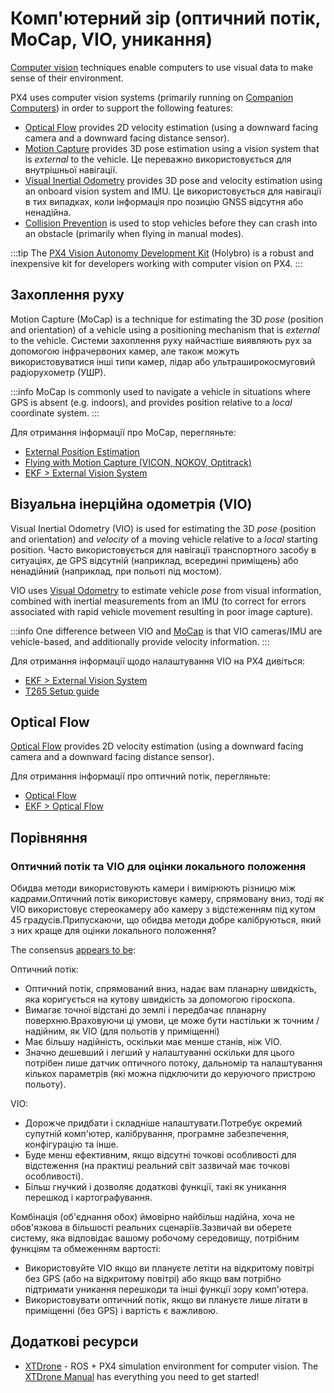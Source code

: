# Комп'ютерний зір (оптичний потік, MoCap, VIO, уникання)

[Computer vision](https://en.wikipedia.org/wiki/Computer_vision) techniques enable computers to use visual data to make sense of their environment.

PX4 uses computer vision systems (primarily running on [Companion Computers](../companion_computer/index.md)) in order to support the following features:

- [Optical Flow](#optical-flow) provides 2D velocity estimation (using a downward facing camera and a downward facing distance sensor).
- [Motion Capture](#motion-capture) provides 3D pose estimation using a vision system that is _external_ to the vehicle.
  Це переважно використовується для внутрішньої навігації.
- [Visual Inertial Odometry](#visual-inertial-odometry-vio) provides 3D pose and velocity estimation using an onboard vision system and IMU.
  Це використовується для навігації в тих випадках, коли інформація про позицію GNSS відсутня або ненадійна.
- [Collision Prevention](../computer_vision/collision_prevention.md) is used to stop vehicles before they can crash into an obstacle (primarily when flying in manual modes).

:::tip
The [PX4 Vision Autonomy Development Kit](../complete_vehicles_mc/px4_vision_kit.md) (Holybro) is a robust and inexpensive kit for developers working with computer vision on PX4.
:::

## Захоплення руху

Motion Capture (MoCap) is a technique for estimating the 3D _pose_ (position and orientation) of a vehicle using a positioning mechanism that is _external_ to the vehicle.
Системи захоплення руху найчастіше виявляють рух за допомогою інфрачервоних камер, але також можуть використовуватися інші типи камер, лідар або ультраширокосмуговий радіорухометр (УШР).

:::info
MoCap is commonly used to navigate a vehicle in situations where GPS is absent (e.g. indoors), and provides position relative to a _local_ coordinate system.
:::

Для отримання інформації про MoCap, перегляньте:

- [External Position Estimation](../ros/external_position_estimation.md)
- [Flying with Motion Capture (VICON, NOKOV, Optitrack)](../tutorials/motion-capture.md)
- [EKF > External Vision System](../advanced_config/tuning_the_ecl_ekf.md#external-vision-system)

## Візуальна інерційна одометрія (VIO)

Visual Inertial Odometry (VIO) is used for estimating the 3D _pose_ (position and orientation) and _velocity_ of a moving vehicle relative to a _local_ starting position.
Часто використовується для навігації транспортного засобу в ситуаціях, де GPS відсутній (наприклад, всередині приміщень) або ненадійний (наприклад, при польоті під мостом).

VIO uses [Visual Odometry](https://en.wikipedia.org/wiki/Visual_odometry) to estimate vehicle _pose_ from visual information, combined with inertial measurements from an IMU (to correct for errors associated with rapid vehicle movement resulting in poor image capture).

:::info
One difference between VIO and [MoCap](#motion-capture) is that VIO cameras/IMU are vehicle-based, and additionally provide velocity information.
:::

Для отримання інформації щодо налаштування VIO на PX4 дивіться:

- [EKF > External Vision System](../advanced_config/tuning_the_ecl_ekf.md#external-vision-system)
- [T265 Setup guide](../peripherals/camera_t265_vio.md)

## Optical Flow

[Optical Flow](../sensor/optical_flow.md) provides 2D velocity estimation (using a downward facing camera and a downward facing distance sensor).

Для отримання інформації про оптичний потік, перегляньте:

- [Optical Flow](../sensor/optical_flow.md)
- [EKF > Optical Flow](../advanced_config/tuning_the_ecl_ekf.md#optical-flow)

## Порівняння

### Оптичний потік та VIO для оцінки локального положення

Обидва методи використовують камери і вимірюють різницю між кадрами.Оптичний потік використовує камеру, спрямовану вниз, тоді як VIO використовує стереокамеру або камеру з відстеженням під кутом 45 градусів.Припускаючи, що обидва методи добре калібруються, який з них краще для оцінки локального положення?

The consensus [appears to be](https://discuss.px4.io/t/vio-vs-optical-flow/34680):

Оптичний потік:

- Оптичний потік, спрямований вниз, надає вам планарну швидкість, яка коригується на кутову швидкість за допомогою гіроскопа.
- Вимагає точної відстані до землі і передбачає планарну поверхню.Враховуючи ці умови, це може бути настільки ж точним / надійним, як VIO (для польотів у приміщенні)
- Має більшу надійність, оскільки має менше станів, ніж VIO.
- Значно дешевший і легший у налаштуванні оскільки для цього потрібен лише датчик оптичного потоку, дальномір та налаштування кількох параметрів (які можна підключити до керуючого пристрою польоту).

VIO:

- Дорожче придбати і складніше налаштувати.Потребує окремий супутній комп'ютер, калібрування, програмне забезпечення, конфігурацію та інше.
- Буде менш ефективним, якщо відсутні точкові особливості для відстеження (на практиці реальний світ зазвичай має точкові особливості).
- Більш гнучкий і дозволяє додаткові функції, такі як уникання перешкод і картографування.

Комбінація (об'єднання обох) ймовірно найбільш надійна, хоча не обов'язкова в більшості реальних сценаріїв.Зазвичай ви оберете систему, яка відповідає вашому робочому середовищу, потрібним функціям та обмеженням вартості:

- Використовуйте VIO якщо ви плануєте летіти на відкритому повітрі без GPS (або на відкритому повітрі) або якщо вам потрібно підтримати уникання перешкоди та інші функції зору комп'ютера.
- Використовувати оптичний потік, якщо ви плануєте лише літати в приміщенні (без GPS) і вартість є важливою.

## Додаткові ресурси

- [XTDrone](https://github.com/robin-shaun/XTDrone/blob/master/README.en.md) - ROS + PX4 simulation environment for computer vision.
  The [XTDrone Manual](https://www.yuque.com/xtdrone/manual_en) has everything you need to get started!
